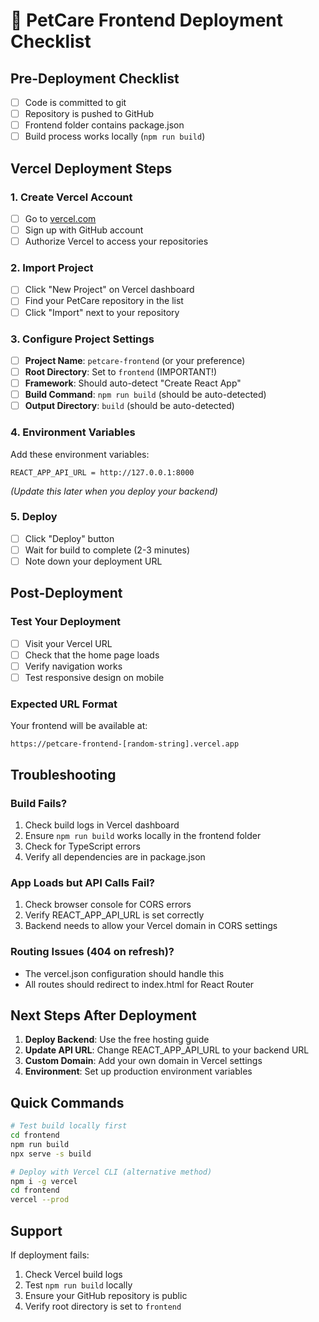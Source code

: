 # 🚀 PetCare Frontend Deployment Checklist

## Pre-Deployment Checklist
- [ ] Code is committed to git
- [ ] Repository is pushed to GitHub
- [ ] Frontend folder contains package.json
- [ ] Build process works locally (`npm run build`)

## Vercel Deployment Steps

### 1. Create Vercel Account
- [ ] Go to [vercel.com](https://vercel.com)
- [ ] Sign up with GitHub account
- [ ] Authorize Vercel to access your repositories

### 2. Import Project
- [ ] Click "New Project" on Vercel dashboard
- [ ] Find your PetCare repository in the list
- [ ] Click "Import" next to your repository

### 3. Configure Project Settings
- [ ] **Project Name**: `petcare-frontend` (or your preference)
- [ ] **Root Directory**: Set to `frontend` (IMPORTANT!)
- [ ] **Framework**: Should auto-detect "Create React App"
- [ ] **Build Command**: `npm run build` (should be auto-detected)
- [ ] **Output Directory**: `build` (should be auto-detected)

### 4. Environment Variables
Add these environment variables:

```
REACT_APP_API_URL = http://127.0.0.1:8000
```

*(Update this later when you deploy your backend)*

### 5. Deploy
- [ ] Click "Deploy" button
- [ ] Wait for build to complete (2-3 minutes)
- [ ] Note down your deployment URL

## Post-Deployment

### Test Your Deployment
- [ ] Visit your Vercel URL
- [ ] Check that the home page loads
- [ ] Verify navigation works
- [ ] Test responsive design on mobile

### Expected URL Format
Your frontend will be available at:
```
https://petcare-frontend-[random-string].vercel.app
```

## Troubleshooting

### Build Fails?
1. Check build logs in Vercel dashboard
2. Ensure `npm run build` works locally in the frontend folder
3. Check for TypeScript errors
4. Verify all dependencies are in package.json

### App Loads but API Calls Fail?
1. Check browser console for CORS errors
2. Verify REACT_APP_API_URL is set correctly
3. Backend needs to allow your Vercel domain in CORS settings

### Routing Issues (404 on refresh)?
- The vercel.json configuration should handle this
- All routes should redirect to index.html for React Router

## Next Steps After Deployment

1. **Deploy Backend**: Use the free hosting guide
2. **Update API URL**: Change REACT_APP_API_URL to your backend URL
3. **Custom Domain**: Add your own domain in Vercel settings
4. **Environment**: Set up production environment variables

## Quick Commands

```bash
# Test build locally first
cd frontend
npm run build
npx serve -s build

# Deploy with Vercel CLI (alternative method)
npm i -g vercel
cd frontend  
vercel --prod
```

## Support

If deployment fails:
1. Check Vercel build logs
2. Test `npm run build` locally
3. Ensure your GitHub repository is public
4. Verify root directory is set to `frontend`